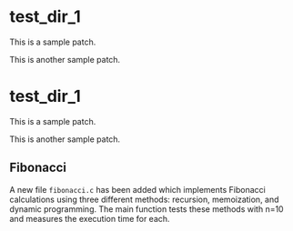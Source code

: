 # test_dir_1
This is a sample patch.

This is another sample patch.
# test_dir_1
This is a sample patch.

This is another sample patch.

## Fibonacci

A new file `fibonacci.c` has been added which implements Fibonacci calculations using three different methods: recursion, memoization, and dynamic programming. The main function tests these methods with n=10 and measures the execution time for each.
